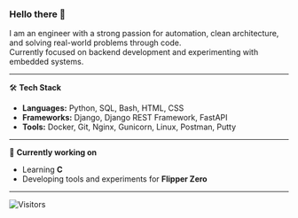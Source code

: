 ### Hello there 👋

I am an engineer with a strong passion for automation, clean architecture, and solving real-world problems through code.  
Currently focused on backend development and experimenting with embedded systems.

---

🛠️ **Tech Stack**
- **Languages:** Python, SQL, Bash, HTML, CSS
- **Frameworks:** Django, Django REST Framework, FastAPI
- **Tools:** Docker, Git, Nginx, Gunicorn, Linux, Postman, Putty

---

🔧 **Currently working on**
- Learning **C**
- Developing tools and experiments for **Flipper Zero**

---

![Visitors](https://shields-io-visitor-counter.vercel.app/api/valeriy-abramov/readme?color=0E75B6)

